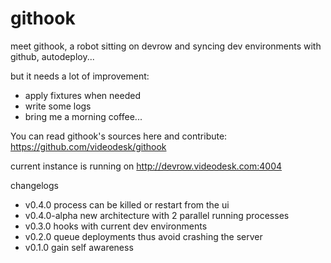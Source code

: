 # githook

meet githook, a robot sitting on devrow and syncing dev environments with github, autodeploy...

but it needs a lot of improvement:
* apply fixtures when needed
* write some logs
* bring me a morning coffee...

You can read githook's sources here and contribute:
https://github.com/videodesk/githook

current instance is running on
http://devrow.videodesk.com:4004

changelogs
* v0.4.0 process can be killed or restart from the ui
* v0.4.0-alpha new architecture with 2 parallel running processes
* v0.3.0 hooks with current dev environments
* v0.2.0 queue deployments thus avoid crashing the server
* v0.1.0 gain self awareness
